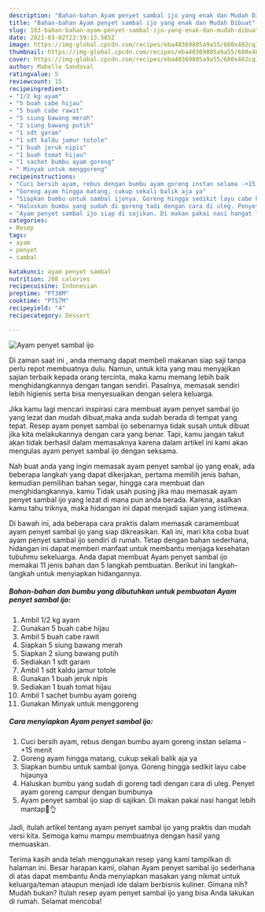 ```yaml
---
description: "Bahan-bahan Ayam penyet sambal ijo yang enak dan Mudah Dibuat"
title: "Bahan-bahan Ayam penyet sambal ijo yang enak dan Mudah Dibuat"
slug: 183-bahan-bahan-ayam-penyet-sambal-ijo-yang-enak-dan-mudah-dibuat
date: 2021-03-02T22:59:13.585Z
image: https://img-global.cpcdn.com/recipes/eba40369805a9a55/680x482cq70/ayam-penyet-sambal-ijo-foto-resep-utama.jpg
thumbnail: https://img-global.cpcdn.com/recipes/eba40369805a9a55/680x482cq70/ayam-penyet-sambal-ijo-foto-resep-utama.jpg
cover: https://img-global.cpcdn.com/recipes/eba40369805a9a55/680x482cq70/ayam-penyet-sambal-ijo-foto-resep-utama.jpg
author: Mabelle Sandoval
ratingvalue: 5
reviewcount: 15
recipeingredient:
- "1/2 kg ayam"
- "5 buah cabe hijau"
- "5 buah cabe rawit"
- "5 siung bawang merah"
- "2 siung bawang putih"
- "1 sdt garam"
- "1 sdt kaldu jamur totole"
- "1 buah jeruk nipis"
- "1 buah tomat hijau"
- "1 sachet bumbu ayam goreng"
- " Minyak untuk menggoreng"
recipeinstructions:
- "Cuci bersih ayam, rebus dengan bumbu ayam goreng instan selama -+15 menit"
- "Goreng ayam hingga matang, cukup sekali balik aja ya"
- "Siapkan bumbu untuk sambal ijonya. Goreng hingga sedikit layu cabe hijaunya"
- "Haluskan bumbu yang sudah di goreng tadi dengan cara di uleg. Penyet ayam goreng campur dengan bumbunya"
- "Ayam penyet sambal ijo siap di sajikan. Di makan pakai nasi hangat lebih mantap🥰👌"
categories:
- Resep
tags:
- ayam
- penyet
- sambal

katakunci: ayam penyet sambal 
nutrition: 208 calories
recipecuisine: Indonesian
preptime: "PT38M"
cooktime: "PT57M"
recipeyield: "4"
recipecategory: Dessert

---
```



![Ayam penyet sambal ijo](https://img-global.cpcdn.com/recipes/eba40369805a9a55/680x482cq70/ayam-penyet-sambal-ijo-foto-resep-utama.jpg)

Di zaman  saat ini , anda memang dapat membeli makanan siap saji tanpa perlu repot membuatnya dulu. Namun, untuk kita yang mau menyajikan sajian terbaik kepada orang tercinta, maka kamu memang lebih baik menghidangkannya dengan tangan sendiri. Pasalnya, memasak sendiri lebih higienis serta bisa menyesuaikan dengan selera keluarga.

Jika kamu lagi mencari inspirasi cara membuat ayam penyet sambal ijo yang lezat dan mudah dibuat,maka anda sudah berada di tempat yang tepat. Resep ayam penyet sambal ijo  sebenarnya tidak susah untuk dibuat jika kita melakukannya dengan cara yang benar. Tapi, kamu jangan takut akan tidak berhasil dalam memasaknya 
karena dalam artikel ini kami akan mengulas ayam penyet sambal ijo dengan seksama.  



Nah buat anda yang ingin memasak ayam penyet sambal ijo yang enak, ada beberapa langkah yang dapat dikerjakan, pertama memilih jenis bahan, kemudian pemilihan bahan segar, hingga cara membuat dan menghidangkannya. kamu Tidak usah pusing jika mau memasak ayam penyet sambal ijo yang lezat di mana pun anda berada. Karena, asalkan kamu  tahu triknya, maka hidangan ini dapat menjadi sajian yang istimewa.

Di bawah ini, ada beberapa cara praktis  dalam memasak caramembuat ayam penyet sambal ijo yang siap dikreasikan. Kali ini, mari kita coba buat ayam penyet sambal ijo sendiri di rumah. Tetap dengan bahan sederhana, hidangan ini dapat memberi manfaat untuk membantu menjaga kesehatan tubuhmu sekeluarga. Anda dapat membuat Ayam penyet sambal ijo memakai 11 jenis bahan dan 5 langkah pembuatan. Berikut ini langkah-langkah untuk menyiapkan hidangannya.

<!--inarticleads1-->

##### Bahan-bahan dan bumbu yang dibutuhkan untuk pembuatan Ayam penyet sambal ijo:

1. Ambil 1/2 kg ayam
1. Gunakan 5 buah cabe hijau
1. Ambil 5 buah cabe rawit
1. Siapkan 5 siung bawang merah
1. Siapkan 2 siung bawang putih
1. Sediakan 1 sdt garam
1. Ambil 1 sdt kaldu jamur totole
1. Gunakan 1 buah jeruk nipis
1. Sediakan 1 buah tomat hijau
1. Ambil 1 sachet bumbu ayam goreng
1. Gunakan  Minyak untuk menggoreng




<!--inarticleads2-->

##### Cara menyiapkan Ayam penyet sambal ijo:

1. Cuci bersih ayam, rebus dengan bumbu ayam goreng instan selama -+15 menit
1. Goreng ayam hingga matang, cukup sekali balik aja ya
1. Siapkan bumbu untuk sambal ijonya. Goreng hingga sedikit layu cabe hijaunya
1. Haluskan bumbu yang sudah di goreng tadi dengan cara di uleg. Penyet ayam goreng campur dengan bumbunya
1. Ayam penyet sambal ijo siap di sajikan. Di makan pakai nasi hangat lebih mantap🥰👌




Jadi, itulah artikel tentang  ayam penyet sambal ijo  yang praktis dan mudah versi kita. Semoga kamu mampu membuatnya dengan hasil yang memuaskan. 

Terima kasih anda telah menggunakan resep yang kami tampilkan di halaman ini. Besar harapan kami, olahan  Ayam penyet sambal ijo sederhana di atas dapat membantu Anda menyiapkan masakan yang nikmat untuk keluarga/teman ataupun menjadi ide dalam berbisnis kuliner. Gimana nih? Mudah bukan? Itulah resep ayam penyet sambal ijo yang bisa Anda lakukan di rumah. Selamat mencoba!

